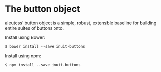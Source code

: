 # The button object

aleutcss’ button object is a simple, robust, extensible baseline for building
entire suites of buttons onto.

Install using Bower:

    $ bower install --save inuit-buttons

Install using npm:

    $ npm install --save inuit-buttons

